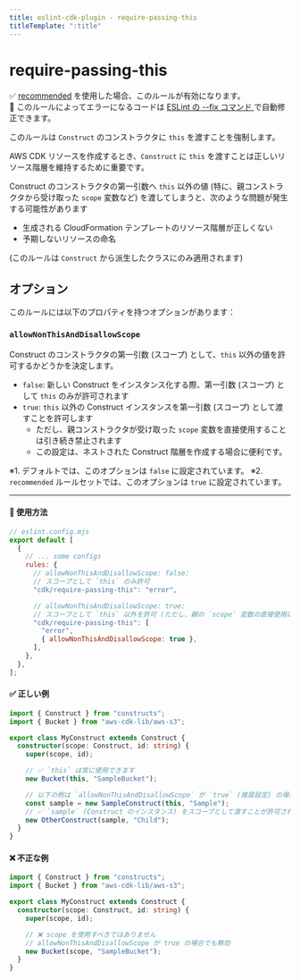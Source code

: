 ```yaml
---
title: eslint-cdk-plugin - require-passing-this
titleTemplate: ":title"
---
```


# require-passing-this

<div class="info-item">
    ✅ <a href="/ja/rules/#recommended-rules">recommended</a>
  を使用した場合、このルールが有効になります。
</div>
<div class="info-item">
  🔧 このルールによってエラーになるコードは
  <a href="https://eslint.org/docs/latest/use/command-line-interface#--fix">
    ESLint の --fix コマンド
  </a>
  で自動修正できます。
</div>

このルールは `Construct` のコンストラクタに `this` を渡すことを強制します。  

AWS CDK リソースを作成するとき、`Construct` に `this` を渡すことは正しいリソース階層を維持するために重要です。  

Construct のコンストラクタの第一引数へ `this` 以外の値 (特に、親コンストラクタから受け取った `scope` 変数など) を渡してしまうと、次のような問題が発生する可能性があります

- 生成される CloudFormation テンプレートのリソース階層が正しくない
- 予期しないリソースの命名

(このルールは `Construct` から派生したクラスにのみ適用されます)

## オプション

このルールには以下のプロパティを持つオプションがあります：

### `allowNonThisAndDisallowScope`

Construct のコンストラクタの第一引数 (スコープ) として、`this` 以外の値を許可するかどうかを決定します。

- `false`: 新しい Construct をインスタンス化する際、第一引数 (スコープ) として `this` のみが許可されます
- `true`: `this` 以外の Construct インスタンスを第一引数 (スコープ) として渡すことを許可します
  - ただし、親コンストラクタが受け取った `scope` 変数を直接使用することは引き続き禁止されます
  - この設定は、ネストされた Construct 階層を作成する場合に便利です。

※1. デフォルトでは、このオプションは `false` に設定されています。
※2. `recommended` ルールセットでは、このオプションは `true` に設定されています。

---

#### 🔧 使用方法

```js
// eslint.config.mjs
export default [
  {
    // ... some configs
    rules: {
      // allowNonThisAndDisallowScope: false: 
      // スコープとして `this` のみ許可
      "cdk/require-passing-this": "error",

      // allowNonThisAndDisallowScope: true:
      // スコープとして `this` 以外を許可 (ただし、親の `scope` 変数の直接使用は禁止)
      "cdk/require-passing-this": [
        "error",
        { allowNonThisAndDisallowScope: true },
      ],
    },
  },
];
```

#### ✅ 正しい例

```ts
import { Construct } from "constructs";
import { Bucket } from "aws-cdk-lib/aws-s3";

export class MyConstruct extends Construct {
  constructor(scope: Construct, id: string) {
    super(scope, id);

    // ✅ `this` は常に使用できます
    new Bucket(this, "SampleBucket");

    // 以下の例は `allowNonThisAndDisallowScope` が `true` (推奨設定) の場合に有効
    const sample = new SampleConstruct(this, "Sample");
    // ✅ `sample` (Construct のインスタンス) をスコープとして渡すことが許可される
    new OtherConstruct(sample, "Child"); 
  }
}
```

#### ❌ 不正な例

```ts
import { Construct } from "constructs";
import { Bucket } from "aws-cdk-lib/aws-s3";

export class MyConstruct extends Construct {
  constructor(scope: Construct, id: string) {
    super(scope, id);

    // ❌ scope を使用すべきではありません
    // allowNonThisAndDisallowScope が true の場合でも無効
    new Bucket(scope, "SampleBucket");
  }
}
```
